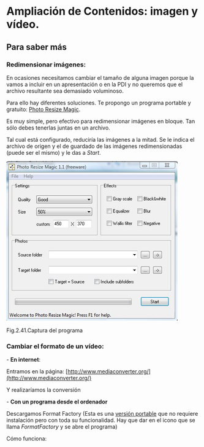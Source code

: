 # Ampliación de Contenidos: imagen y vídeo.

## Para saber más

### Redimensionar imágenes:

En ocasiones necesitamos cambiar el tamaño de alguna imagen porque la vamos a incluir en un apresentación o en la PDI y no queremos que el archivo resultante sea demasiado voluminoso.

Para ello hay diferentes soluciones. Te propongo un programa portable y gratuito: [Photo Resize Magic](http://catedu.es/materialesaularagon2013/pdi/photoresizemagic_port.zip).

Es muy simple, pero efectivo para redimensionar imágenes en bloque. Tan sólo debes tenerlas juntas en un archivo.

Tal cual está configurado, reduciría las imágenes a la mitad. Se le indica el archivo de origen y el de guardado de las imágenes redimensionadas (puede ser el mismo) y le das a _Start_.


![resize1](img/resize1.JPG)


Fig.2.41.Captura del programa

### Cambiar el formato de un vídeo:

\- **En internet**:

Entramos en la página: [http://www.mediaconverter.org/](http://www.mediaconverter.org/)

Y realizaríamos la conversión

\- **Con un programa desde el ordenador**

Descargamos Format Factory (Esta es una [versión portable](http://catedu.es/materialesaularagon2013/pdi/formatfactoryportable.zip) que no requiere instalación pero con toda su funcionalidad. Hay que dar en el icono que se llama _FormatFactory_ y se abre el programa)

Cómo funciona:

